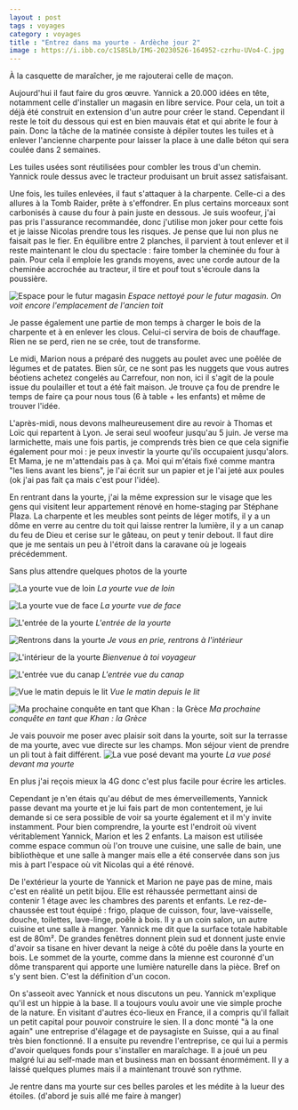 ```yaml
---
layout : post 
tags : voyages 
category : voyages 
title : "Entrez dans ma yourte - Ardèche jour 2"
image : https://i.ibb.co/c1S8SLb/IMG-20230526-164952-czrhu-UVo4-C.jpg
---
```


À la casquette de maraîcher, je me rajouterai celle de maçon. 

<!--more-->

Aujourd'hui il faut faire du gros œuvre. Yannick a 20.000 idées en tête, notamment celle d'installer un magasin en libre service. Pour cela, un toit a déjà été construit en extension d'un autre pour créer le stand. 
Cependant il reste le toit du dessous qui est en bien mauvais état et qui abrite le four à pain. 
Donc la tâche de la matinée consiste à dépiler toutes les tuiles et à enlever l'ancienne charpente pour laisser la place à une dalle béton qui sera coulée dans 2 semaines. 

Les tuiles usées sont réutilisées pour combler les trous d'un chemin. Yannick roule dessus avec le tracteur produisant un bruit assez satisfaisant. 

Une fois, les tuiles enlevées, il faut s'attaquer à la charpente. Celle-ci a des allures à la Tomb Raider, prête à s'effondrer. En plus certains morceaux sont carbonisés à cause du four à pain juste en dessous. Je suis woofeur, j'ai pas pris l'assurance recommandée, donc j'utilise mon joker pour cette fois et je laisse Nicolas prendre tous les risques. 
Je pense que lui non plus ne faisait pas le fier. En équilibre entre 2 planches, il parvient à tout enlever et il reste maintenant le clou du spectacle : faire tomber la cheminée du four à pain. Pour cela il emploie les grands moyens, avec une corde autour de la cheminée accrochée au tracteur, il tire et pouf tout s'écroule dans la poussière. 

![Espace pour le futur magasin](https://i.ibb.co/v1xws5W/IMG-20230524-144407-Pqc-IV4e66x.jpg)
_Espace nettoyé pour le futur magasin. On voit encore l'emplacement de l'ancien toit_

Je passe également une partie de mon temps à charger le bois de la charpente et à en enlever les clous. Celui-ci servira de bois de chauffage. Rien ne se perd, rien ne se crée, tout de transforme. 

Le midi, Marion nous a préparé des nuggets au poulet avec une poêlée de légumes et de patates. Bien sûr, ce ne sont pas les nuggets que vous autres béotiens achetez congelés au Carrefour, non non, ici il s'agit de la poule issue du poulailler et tout a été fait maison. Je trouve ça fou de prendre le temps de faire ça pour nous tous (6 à table + les enfants) et même de trouver l'idée. 

L'après-midi, nous devons malheureusement dire au revoir à Thomas et Loïc qui repartent à Lyon. Je serai seul woofeur jusqu'au 5 juin. Je verse ma larmichette, mais une fois partis, je comprends très bien ce que cela signifie également pour moi : je peux investir la yourte qu'ils occupaient jusqu'alors. Et Mama, je ne m'attendais pas à ça. Moi qui m'étais fixé comme mantra "les liens avant les biens", je l'ai écrit sur un papier et je l'ai jeté aux poules (ok j'ai pas fait ça mais c'est pour l'idée).

En rentrant dans la yourte, j'ai la même expression sur le visage que les gens qui visitent leur appartement rénové en home-staging par Stéphane Plaza. La charpente et les meubles sont peints de léger motifs, il y a un dôme en verre au centre du toit qui laisse rentrer la lumière, il y a un canap du feu de Dieu et cerise sur le gâteau, on peut y tenir debout. Il faut dire que je me sentais un peu à l'étroit dans la caravane où je logeais précédemment. 

Sans plus attendre quelques photos de la yourte

![La yourte vue de loin](https://i.ibb.co/5FBHJYr/IMG-20230523-160809-gr-NOily-H77.jpg)
_La yourte vue de loin_

![La yourte vue de face](https://i.ibb.co/WtNDTjc/IMG-20230526-124356-GZv-DCd-UB0-U.jpg)
_La yourte vue de face_

![L'entrée de la yourte](https://i.ibb.co/ys7PXPL/IMG-20230526-124332-od-KMtj9j94.jpg)
_L'entrée de la yourte_

![Rentrons dans la yourte](https://i.ibb.co/c1S8SLb/IMG-20230526-164952-czrhu-UVo4-C.jpg)
_Je vous en prie, rentrons à l'intérieur_

![L'intérieur de la yourte](https://i.ibb.co/gTS7s5y/IMG-20230530-125017-rm-Day-MI26-F.jpg)
_Bienvenue à toi voyageur_

![L'entrée vue du canap](https://i.ibb.co/HnckkPm/IMG-20230524-174619-NY6rl-IAJ7-E.jpg)
_L'entrée vue du canap_

![Vue le matin depuis le lit](https://i.ibb.co/4p2dv9W/IMG-20230526-070043-Ikdfc9d415.jpg)
_Vue le matin depuis le lit_

![Ma prochaine conquête en tant que Khan : la Grèce](https://i.ibb.co/yd0SDVw/IMG-20230524-192652-Ra-M0-SZ8d0-I.jpg)
_Ma prochaine conquête en tant que Khan : la Grèce_

Je vais pouvoir me poser avec plaisir soit dans la yourte, soit sur la terrasse de ma yourte, avec vue directe sur les champs. Mon séjour vient de prendre un pli tout à fait différent. 
 ![La vue posé devant ma yourte](https://i.ibb.co/ZdFjF4C/IMG-20230526-072652-J2-G3-Uqez6-F.jpg)
_La vue posé devant ma yourte_

En plus j'ai reçois mieux la 4G donc c'est plus facile pour écrire les articles. 

Cependant je n'en étais qu'au début de mes émerveillements, Yannick passe devant ma yourte et je lui fais part de mon contentement, je lui demande si ce sera possible de voir sa yourte également et il m'y invite instamment. Pour bien comprendre, la yourte est l'endroit où vivent véritablement Yannick, Marion et les 2 enfants. La maison est utilisée comme espace commun où l'on trouve une cuisine, une salle de bain, une bibliothèque et une salle à manger mais elle a été conservée dans son jus mis à part l'espace où vit Nicolas qui a été rénové. 

De l'extérieur la yourte de Yannick et Marion ne paye pas de mine, mais c'est en réalité un petit bijou. Elle est réhaussée permettant ainsi de contenir 1 étage avec les chambres des parents et enfants. Le rez-de-chaussée est tout équipé : frigo, plaque de cuisson, four, lave-vaisselle, douche, toilettes, lave-linge, poêle à bois. Il y a un coin salon, un autre cuisine et une salle à manger. Yannick me dit que la surface totale habitable est de 80m². De grandes fenêtres donnent plein sud et donnent juste envie d'avoir sa tisane en hiver devant la neige à côté du poêle dans la yourte en bois. Le sommet de la yourte, comme dans la mienne est couronné d'un dôme transparent qui apporte une lumière naturelle dans la pièce. 
Bref on s'y sent bien. C'est la définition d'un cocon. 

On s'asseoit avec Yannick et nous discutons un peu. 
Yannick m'explique qu'il est un hippie à la base. Il a toujours voulu avoir une vie simple proche de la nature. En visitant d'autres éco-lieux en France, il a compris qu'il fallait un petit capital pour pouvoir construire le sien. Il a donc monté "à la one again" une entreprise d'élagage et de paysagiste en Suisse, qui a au final très bien fonctionné. Il a ensuite pu revendre l'entreprise, ce qui lui a permis d'avoir quelques fonds pour s'installer en maraîchage. 
Il a joué un peu malgré lui au self-made man et business man en bossant énormément. Il y a laissé quelques plumes mais il a maintenant trouvé son rythme. 

Je rentre dans ma yourte sur ces belles paroles et les médite à la lueur des étoiles. (d'abord je suis allé me faire à manger)
